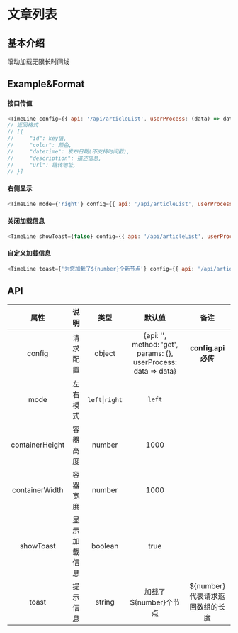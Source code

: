 # 文章列表

## 基本介绍

滚动加载无限长时间线

## Example&Format

#### 接口传值

```javascript
<TimeLine config={{ api: '/api/articleList', userProcess: (data) => data.list }}></TimeLine>
// 返回格式
// [{
//     "id": key值,
//     "color": 颜色,
//     "datetime": 发布日期(不支持时间戳),
//     "description": 描述信息,
//     "url": 跳转地址,
// }]
```

#### 右侧显示

```javascript
<TimeLine mode={'right'} config={{ api: '/api/articleList', userProcess: (data) => data.list }}></TimeLine>
```

#### 关闭加载信息

```javascript
<TimeLine showToast={false} config={{ api: '/api/articleList', userProcess: (data) => data.list }}></TimeLine>
```

#### 自定义加载信息

```javascript
<TimeLine toast={'为您加载了${number}个新节点'} config={{ api: '/api/articleList', userProcess: (data) => data.list }}></TimeLine>
```

## API

<!--
&#124;
-->

|      属性       |     说明     |        类型         |                             默认值                              |              备注               |
| :-------------: | :----------: | :-----------------: | :-------------------------------------------------------------: | :-----------------------------: |
|     config      |   请求配置   |       object        | {api: '', method: 'get', params: {}, userProcess: data => data} |       **config.api 必传**       |
|      mode       |   左右模式   | `left`&#124;`right` |                             `left`                              |
| containerHeight |   容器高度   |       number        |                              1000                               |
| containerWidth  |   容器宽度   |       number        |                              1000                               |
|    showToast    | 显示加载信息 |       boolean       |                              true                               |
|      toast      |   提示信息   |       string        |                      加载了${number}个节点                      | ${number}代表请求返回数组的长度 |
